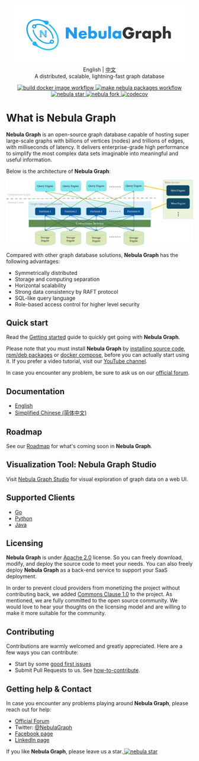 <p align="center">
  <img src="docs/logo.png"/>
  <br> English | <a href="README-CN.md">中文</a>
  <br>A distributed, scalable, lightning-fast graph database<br>
</p>
<p align="center">
  <a href="https://hub.docker.com/u/vesoft">
    <img src="https://github.com/vesoft-inc/nebula/workflows/docker/badge.svg" alt="build docker image workflow"/>
  </a>
  <a href="https://github.com/vesoft-inc/nebula/actions?workflow=package">
    <img src="https://github.com/vesoft-inc/nebula/workflows/package/badge.svg" alt="make nebula packages workflow"/>
  </a>
  <a href="http://githubbadges.com/star.svg?user=vesoft-inc&repo=nebula&style=default">
    <img src="http://githubbadges.com/star.svg?user=vesoft-inc&repo=nebula&style=default" alt="nebula star"/>
  </a>
  <a href="http://githubbadges.com/fork.svg?user=vesoft-inc&repo=nebula&style=default">
    <img src="http://githubbadges.com/fork.svg?user=vesoft-inc&repo=nebula&style=default" alt="nebula fork"/>
  </a>
  <a href="https://codecov.io/gh/vesoft-inc/nebula">
    <img src="https://codecov.io/gh/vesoft-inc/nebula/branch/master/graph/badge.svg" alt="codecov"/>
  </a>
  <br>
</p>

# What is Nebula Graph

**Nebula Graph** is an open-source graph database capable of hosting super large-scale graphs with billions of vertices (nodes) and trillions of edges, with milliseconds of latency. It delivers enterprise-grade high performance to simplify the most complex data sets imaginable into meaningful and useful information.

Below is the architecture of **Nebula Graph**:

![image](https://github.com/vesoft-inc/nebula-docs/raw/master/images/Nebula%20Arch.png)

Compared with other graph database solutions, **Nebula Graph** has the following advantages:

* Symmetrically distributed
* Storage and computing separation
* Horizontal scalability
* Strong data consistency by RAFT protocol
* SQL-like query language
* Role-based access control for higher level security

## Quick start

Read the [Getting started](https://docs.nebula-graph.io/manual-EN/1.overview/2.quick-start/1.get-started/) guide to quickly get going with **Nebula Graph**.

Please note that you must install **Nebula Graph** by [installing source code](https://docs.nebula-graph.io/manual-EN/3.build-develop-and-administration/1.build/1.build-source-code/), [rpm/deb packages](https://docs.nebula-graph.io/manual-EN/3.build-develop-and-administration/2.install/1.install-with-rpm-deb/) or [docker compose](https://github.com/vesoft-inc/nebula-docker-compose), before you can actually start using it. If you prefer a video tutorial, visit our [YouTube channel](https://www.youtube.com/channel/UC73V8q795eSEMxDX4Pvdwmw).

In case you encounter any problem, be sure to ask us on our [official forum](https://discuss.nebula-graph.io).

## Documentation

* [English](https://docs.nebula-graph.io/)
* [Simplified Chinese (简体中文)](https://docs.nebula-graph.com.cn/)

## Roadmap

See our [Roadmap](https://github.com/vesoft-inc/nebula/wiki/Nebula-Graph-Roadmap) for what's coming soon in **Nebula Graph**.

## Visualization Tool: Nebula Graph Studio

Visit [Nebula Graph Studio](https://github.com/vesoft-inc/nebula-web-docker) for visual exploration of graph data on a web UI.

## Supported Clients

* [Go](https://github.com/vesoft-inc/nebula-go)
* [Python](https://github.com/vesoft-inc/nebula-python)
* [Java](https://github.com/vesoft-inc/nebula-java)

## Licensing

**Nebula Graph** is under [Apache 2.0](https://www.apache.org/licenses/LICENSE-2.0) license. So you can freely download, modify, and deploy the source code to meet your needs. You can also freely deploy **Nebula Graph** as a back-end service to support your SaaS deployment.

In order to prevent cloud providers from monetizing the project without contributing back, we added [Commons Clause 1.0](https://commonsclause.com/) to the project. As mentioned, we are fully committed to the open source community. We would love to hear your thoughts on the licensing model and are willing to make it more suitable for the community.

## Contributing

Contributions are warmly welcomed and greatly appreciated. Here are a few ways you can contribute:

* Start by some [good first issues](https://github.com/vesoft-inc/nebula/issues?q=is%3Aissue+is%3Aopen+label%3A%22good+first+issue%22)
* Submit Pull Requests to us. See [how-to-contribute](https://docs.nebula-graph.io/manual-EN/4.contributions/how-to-contribute/).

## Getting help & Contact

In case you encounter any problems playing around **Nebula Graph**, please reach out for help:

* [Official Forum](https://discuss.nebula-graph.io)
* Twitter: [@NebulaGraph](https://twitter.com/NebulaGraph)
* [Facebook page](https://www.facebook.com/NebulaGraph/)
* [LinkedIn page](https://www.linkedin.com/company/vesoft-nebula-graph/)

If you like **Nebula Graph**, please leave us a star.<a href="http://githubbadges.com/star.svg?user=vesoft-inc&repo=nebula&style=default">
    <img src="http://githubbadges.com/star.svg?user=vesoft-inc&repo=nebula&style=default" alt="nebula star"/>
  </a>
